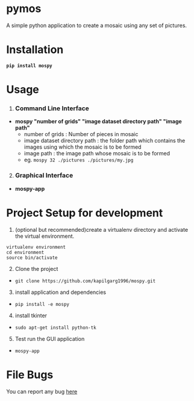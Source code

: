 # pymos
A simple python application to create a mosaic using any set of pictures.

# Installation

**`pip install mospy`**

# Usage

1. ### Command Line Interface
  * **mospy "number of grids" "image dataset directory path" "image path"**
    * number of grids : Number of pieces in mosaic
    * image dataset directory path : the folder path which contains the images using which the mosaic is to be formed
    * image path : the image path whose mosaic is to be formed
    * eg. `mospy 32 ./pictures ./pictures/my.jpg`


2. ### Graphical Interface
  * **mospy-app**

# Project Setup for development

1. (optional but recommended)create a virtualenv directory and activate the virtual environment.

  ```
  virtualenv environment
  cd environment
  source bin/activate
  ```
2. Clone the project
  * `git clone https://github.com/kapilgarg1996/mospy.git`
3. install application and dependencies
  * `pip install -e mospy`
4. install tkinter
  * `sudo apt-get install python-tk`
5. Test run the GUI application
  * `mospy-app`

# File Bugs

You can report any bug [here](https://github.com/kapilgarg1996/mospy/issues)